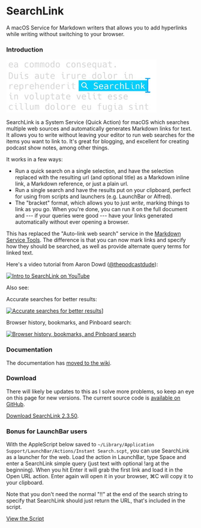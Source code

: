 # SearchLink

A macOS Service for Markdown writers that allows you to add hyperlinks while writing without switching to your browser.

<!--README-->
### Introduction

<!--JEKYLL{% img alignright /uploads/2023/01/searchlink-text-short-400.jpg 400 142 "searchlink-text-short-400.jpg" %}-->

<!--GITHUB-->
![](images/searchlink-text-short-400.jpg)
<!--END GITHUB-->

SearchLink is a System Service (Quick Action) for macOS which searches multiple web sources and automatically generates Markdown links for text. It allows you to write without leaving your editor to run web searches for the items you want to link to. It's great for blogging, and excellent for creating podcast show notes, among other things.

It works in a few ways:

- Run a quick search on a single selection, and have the selection replaced with the resulting url (and optional title) as a Markdown inline link, a Markdown reference, or just a plain url.
- Run a single search and have the results put on your clipboard, perfect for using from scripts and launchers (e.g. LaunchBar or Alfred).
- The "bracket" format, which allows you to just *write*, marking things to link as you go. When you're done, you can run it on the full document and --- if your queries were good --- have your links generated automatically without ever opening a browser.

This has replaced the "Auto-link web search" service in the [Markdown Service Tools](https://brettterpstra.com/projects/markdown-service-tools/ "Markdown Service Tools - Brett Terpstra"). The difference is that you can now mark links and specify how they should be searched, as well as provide alternate query terms for linked text.

Here's a video tutorial from Aaron Dowd ([@thepodcastdude](https://twitter.com/thepodcastdude)):

<!--JEKYLL
{% youtube QD-u6JP83us 853 480 %}

And here some tutorial posts:

{% series_list SearchLink Tips %}

Including a couple of videos:

Accurate searches for better results:

{% youtube PBIfZh60jOY %}

Browser history, bookmarks, and Pinboard search:

{% youtube miMYFVUtg-Y %}
-->

<!--GITHUB-->
[![Intro to SearchLink on YouTube](http://img.youtube.com/vi/QD-u6JP83us/0.jpg)](http://www.youtube.com/watch?v=QD-u6JP83us "Intro to SearchLink")

Also see:

Accurate searches for better results:

[![Accurate searches for better results](http://img.youtube.com/vi/PBIfZh60jOY/0.jpg)](https://youtu.be/PBIfZh60jOY)]

Browser history, bookmarks, and Pinboard search:

[![Browser history, bookmarks, and Pinboard search](http://img.youtube.com/vi/miMYFVUtg-Y/0.jpg)](https://youtu.be/miMYFVUtg-Y)
<!--END GITHUB-->

### Documentation

<!--GITHUB-->
The documentation has [moved to the wiki](https://github.com/ttscoff/searchlink/wiki).
<!--END GITHUB-->
<!--JEKYLL[Go to the Docs Wiki](https://github.com/ttscoff/searchlink/wiki){:.btn}-->

### Download

There will likely be updates to this as I solve more problems, so keep an eye on this page for new versions. The current source code is [available on GitHub](https://github.com/ttscoff/searchlink).

<!--JEKYLL{% download 70 %}-->

<!--JEKYLL[Latest release on GitHub](https://github.com/ttscoff/searchlink/releases/latest/){:.btn.btn--alt}-->

<!--GITHUB-->
[Download SearchLink <!--VER-->2.3.50<!--END VER-->](https://github.com/ttscoff/searchlink/releases/latest/download/SearchLink.zip).
<!--END GITHUB-->

### Bonus for LaunchBar users

With the AppleScript below saved to `~/Library/Application Support/LaunchBar/Actions/Instant Search.scpt`, you can use SearchLink as a launcher for the web. Load the action in LaunchBar, type Space and enter a SearchLink simple query (just text with optional !arg at the beginning). When you hit Enter it will grab the first link and load it in the Open URL action. Enter again will open it in your browser, ⌘C will copy it to your clipboard.

Note that you don't need the normal "!!" at the end of the search string to specify that SearchLink should just return the URL, that's included in the script.

<!--JEKYLL{% gist 9067625 %}-->
<!--GITHUB-->
[View the Script](https://gist.github.com/ttscoff/9067625)
<!--END GITHUB-->

<!--END README-->
